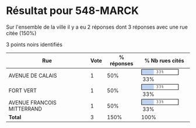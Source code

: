 # Résultat pour 548-MARCK

Sur l'ensemble de la ville il y a eu 2 réponses dont 3 réponses avec une rue citée (150%)

3 points noirs identifiés

| Rue | Vote | % réponses | % Nb rues cités|
|-----|------|------------|----------------|
| AVENUE DE CALAIS | 1 | 50% | <img src="../../img/bar_33.gif" />&nbsp;33%|
| FORT VERT | 1 | 50% | <img src="../../img/bar_33.gif" />&nbsp;33%|
| AVENUE FRANCOIS MITTERRAND | 1 | 50% | <img src="../../img/bar_33.gif" />&nbsp;33%|
| **Total** | 3 | 150% | 100%|
